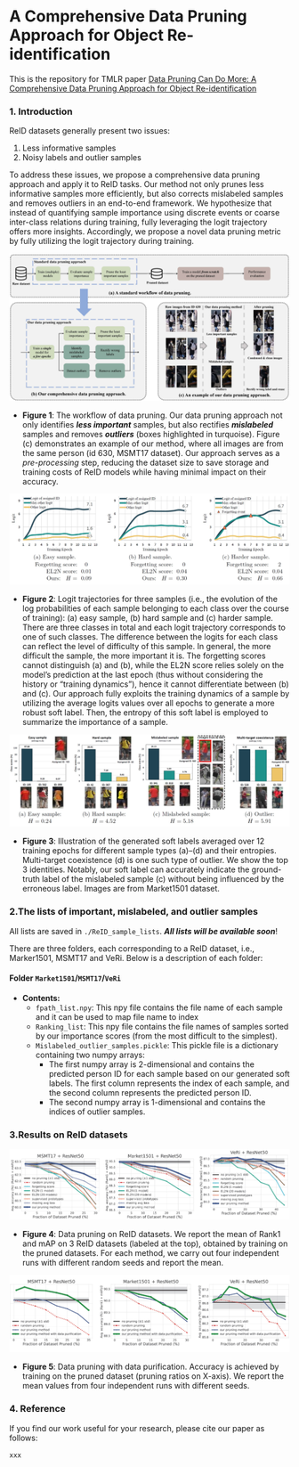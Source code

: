 # A Comprehensive Data Pruning Approach for Object Re-identification
This is the repository for TMLR paper [Data Pruning Can Do More: A Comprehensive Data Pruning Approach for Object Re-identification](https://openreview.net/pdf?id=vxxi7xzzn7)

### 1. Introduction
ReID datasets generally present two issues: 
<ol>
  <li>Less informative samples</li>
  <li>Noisy labels and outlier samples</li>
</ol>
To address these issues, we propose a comprehensive data pruning approach 
and apply it to ReID tasks. Our method not only prunes less informative samples more efficiently, 
but also corrects mislabeled samples and removes outliers in an end-to-end framework. 
We hypothesize that instead of quantifying sample importance using discrete events 
or coarse inter-class relations during training, 
fully leveraging the logit trajectory offers more insights. 
Accordingly, we propose a novel data pruning metric by fully utilizing 
the logit trajectory during training.


![pipline](https://raw.githubusercontent.com/Zi-Y/data-pruning-reid/main/figures/pipline.jpg)
* **Figure 1**: The workflow of data pruning. Our data pruning approach not only identifies 
___less important___ samples, but also rectifies ___mislabeled___ samples and 
removes ___outliers___ (boxes highlighted in turquoise). Figure (c) demonstrates 
an example of our method, where all images are from the same person (id 630, MSMT17 dataset). 
Our approach serves as a _pre-processing_ step, reducing the dataset size to save storage 
and training costs of ReID models while having minimal impact on their accuracy.



![Logit_trajectories](https://raw.githubusercontent.com/Zi-Y/data-pruning-reid/main/figures/Logit_trajectories.jpg)
* **Figure 2**: Logit trajectories for three samples (i.e., the evolution of the log probabilities of each sample
belonging to each class over the course of training): (a) easy sample, (b) hard sample and (c) harder sample.
There are three classes in total and each logit trajectory corresponds to one of such classes. The difference
between the logits for each class can reflect the level of difficulty of this sample. In general, the more
difficult the sample, the more important it is. The forgetting scores cannot distinguish (a) and (b), while the
EL2N score relies solely on the model’s prediction at the last epoch (thus without considering the history
or “training dynamics”), hence it cannot differentiate between (b) and (c). Our approach fully exploits the
training dynamics of a sample by utilizing the average logits values over all epochs to generate a more robust
soft label. Then, the entropy of this soft label is employed to summarize the importance of a sample. 




![examples](https://raw.githubusercontent.com/Zi-Y/data-pruning-reid/main/figures/examples.jpg)
* **Figure 3**: Illustration of the generated soft labels averaged over 12 training epochs for different sample types
(a)–(d) and their entropies. Multi-target coexistence (d) is one such type of outlier. We show the top 3
identities. Notably, our soft label can accurately indicate the ground-truth label of the mislabeled sample (c)
without being influenced by the erroneous label. Images are from Market1501 dataset.


### 2.The lists of important, mislabeled, and outlier samples
All lists are saved in `./ReID_sample_lists`. ___All lists will be available soon___!

There are three folders, each corresponding to a ReID dataset, i.e., Marker1501, MSMT17 and VeRi.
Below is a description of each folder:

#### Folder `Market1501`/`MSMT17`/`VeRi`
- **Contents:**
  - `fpath_list.npy`: This npy file contains the file name of each sample and it can be used to map file name to index
  - `Ranking_list`: This npy file contains the file names of samples sorted by our importance scores (from the most difficult to the simplest).
  - `Mislabeled_outlier_samples.pickle`: This pickle file is a dictionary containing two numpy arrays:
    - The first numpy array is 2-dimensional and
    contains the predicted person ID for each sample based on our generated soft labels.
    The first column represents the index of each sample, and the second column represents the predicted person ID.
    - The second numpy array is 1-dimensional and contains the indices of outlier samples.

### 3.Results on ReID datasets
![result1](https://raw.githubusercontent.com/Zi-Y/data-pruning-reid/main/figures/result1.jpg)
* **Figure 4**: Data pruning on ReID datasets. We report the mean of Rank1 and mAP on 3
ReID datasets (labeled at the top), obtained by training on the pruned datasets. For each method, we carry
out four independent runs with different random seeds and report the mean.

![result2](https://raw.githubusercontent.com/Zi-Y/data-pruning-reid/main/figures/result2.jpg)
* **Figure 5**: Data pruning with data purification. Accuracy is achieved by training on the pruned dataset
(pruning ratios on X-axis). We report the mean values from four independent runs with different seeds.



### 4. Reference
If you find our work useful for your research, please cite our paper as follows:
```
xxx
```
